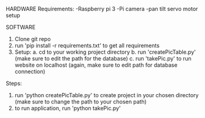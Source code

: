 HARDWARE
Requirements:
-Raspberry pi 3
-Pi camera
-pan tilt servo motor setup

SOFTWARE
1. Clone git repo
2. run 'pip install -r requirements.txt' to get all requirements
3. Setup:
   a. cd to your working project directory
   b. run 'createPicTable.py' (make sure to edit the path for the database)
   c. run 'takePic.py' to run website on localhost (again, make sure to edit path for database connection)

Steps:
1. run 'python createPicTable.py' to create project in your chosen directory
(make sure to change the path to your chosen path)
2. to run application, run 'python takePic.py'
